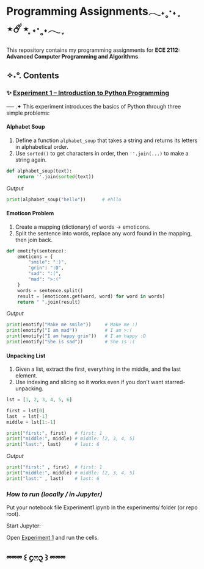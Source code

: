 #  Programming Assignments𓂃˖˳·˖ ִֶָ ⋆☄️⋆ ִֶָ˖·˳˖𓂃 ִֶָ 
This repository contains my programming assignments for **ECE 2112: Advanced Computer Programming and Algorithms**.

## ✧˖°. Contents

### ✨ [Experiment 1 – Introduction to Python Programming](EXPERIMENT1.ipynb) 
── .✦ This experiment introduces the basics of Python through three simple problems:
 
#### Alphabet Soup
1. Define a function `alphabet_soup` that takes a string and returns its letters in alphabetical order.  
2. Use `sorted()` to get characters in order, then `''.join(...)` to make a string again.

```python
def alphabet_soup(text):  
    return ''.join(sorted(text))  
 ```
 
*Output*
```python
print(alphabet_soup("hello"))      # ehllo
 ```
#### Emoticon Problem

1. Create a mapping (dictionary) of words → emoticons.
2. Split the sentence into words, replace any word found in the mapping, then join back.

```python
def emotify(sentence):
    emoticons = {
        "smile": ":)",
        "grin": ":D",
        "sad": ":(",
        "mad": ">:("
    }
    words = sentence.split()
    result = [emoticons.get(word, word) for word in words]
    return " ".join(result)
 ```
*Output*
```python
print(emotify("Make me smile"))     # Make me :)
print(emotify("I am mad"))          # I am >:(
print(emotify("I am happy grin"))   # I am happy :D
print(emotify("She is sad"))        # She is :(
 ```
#### Unpacking List

1. Given a list, extract the first, everything in the middle, and the last element.
2. Use indexing and slicing so it works even if you don't want starred-unpacking.
```python
lst = [1, 2, 3, 4, 5, 6]

first = lst[0]
last  = lst[-1]
middle = lst[1:-1]

print("first:", first)   # first: 1
print("middle:", middle) # middle: [2, 3, 4, 5]
print("last:", last)     # last: 6
 ```
*Output*
```python
print("first:" , first)  # first: 1
print("middle:", middle) # middle: [2, 3, 4, 5]
print("last:" , last)    # last: 6
 ```
### *How to run (locally / in Jupyter)*

Put your notebook file Experiment1.ipynb in the experiments/ folder (or repo root).

Start Jupyter:

Open  [Experiment 1](EXPERIMENT1.ipynb) and run the cells.

## ⏔⏔⏔ ꒰ ᧔ෆ᧓ ꒱ ⏔⏔⏔


